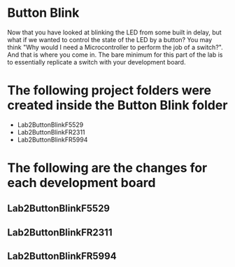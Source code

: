 # Button Blink
Now that you have looked at blinking the LED from some built in delay, but what if we wanted to control the state of the LED by a button? You may think "Why would I need a Microcontroller to perform the job of a switch?". And that is where you come in. The bare minimum for this part of the lab is to essentially replicate a switch with your development board.

# The following project folders were created inside the Button Blink folder
* Lab2ButtonBlinkF5529
* Lab2ButtonBlinkFR2311
* Lab2ButtonBlinkFR5994

# The following are the changes for each development board
## Lab2ButtonBlinkF5529

## Lab2ButtonBlinkFR2311

## Lab2ButtonBlinkFR5994
